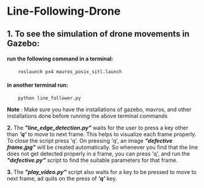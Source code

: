 # Line-Following-Drone

## 1.  To see the simulation of drone movements in Gazebo: 
   #### run the following command in a terminal: 
        roslaunch px4 mavros_posix_sitl.launch
   #### in another terminal run: 
        python line_follower.py 
                
   **Note** : Make sure you have the installations of gazebo, mavros, and other installations done before running the above terminal commands 
    

**2.** The ***"line_edge_detection.py"*** waits for the user to press a key other than ***'q'*** to move to next frame. This helps to visualize each frame properly. To close the script press 'q'. On pressing 'q', an image ***"defective frame.jpg"*** will be created automatically. So whenever you find that the line does not get detected properly in a frame, you can press 'q', and run the ***"defective.py"*** script to find the suitable parameters for that frame. 

**3.** The ***"play_video.py"*** script also waits for a key to be pressed to move to next frame, ad quits on the press of ***'q'*** key.
